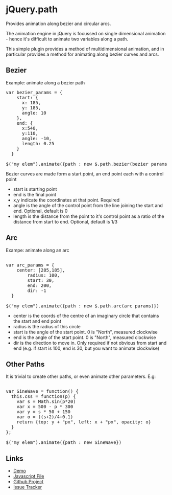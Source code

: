 jQuery.path
========

Provides animation along bezier and circular arcs. 

The animation engine in jQuery is focussed on single dimensional animation - hence it's difficult to animate two variables along a path.

This simple plugin provides a method of multidimensional animation, and in particular provides a method for animating along bezier curves and arcs.

Bezier
---

Example: animate along a bezier path

<pre>
var bezier_params = {
    start: { 
      x: 185, 
      y: 185, 
      angle: 10
    },	
    end: { 
      x:540,
      y:110, 
      angle: -10, 
      length: 0.25
    }
  }
  
$("my_elem").animate({path : new $.path.bezier(bezier_params)})
</pre>

Bezier curves are made form a start point, an end point each with a control point

* start is starting point
* end is the final point
* x,y indicate the coordinates at that point. Required
* angle is the angle of the control point from the line joining the start and end. Optional, default is 0
* length is the distance from the point to it's control point as a ratio of the distance from start to end. Optional, default is 1/3

Arc
---

Exampe: animate along an arc

<pre>
  
var arc_params = {
    center: [285,185],	
		radius: 100,	
		start: 30,
		end: 200,
		dir: -1
  }
  
$("my_elem").animate({path : new $.path.arc(arc_params)})
</pre>

* center is the coords of the centre of an imaginary circle that contains the start and end point
* radius is the radius of this circle
* start is the angle of the start point. 0 is "North", measured clockwise
* end is the angle of the start point. 0 is "North", measured clockwise
* dir is the direction to move in. Only required if not obvious from start and end (e.g. if start is 100, end is 30, but you want to animate clockwise)

Other Paths
----

It is trivial to create other paths, or even animate other parameters. E.g:

<pre>
  
var SineWave = function() {
  this.css = function(p) {
    var s = Math.sin(p*20)
    var x = 500 - p * 300 
    var y = s * 50 + 150
    var o = ((s+2)/4+0.1)
    return {top: y + "px", left: x + "px", opacity: o}
  } 
};
  
$("my_elem").animate({path : new SineWave})
</pre>

Links
----

* [Demo](http://weepy.github.com/jquery.path)
* [Javascript File](http://github.com/weepy/jquery.path/raw/master/jquery.path.js)
* [Github Project](http://github.com/weepy/jquery.path)
* [Issue Tracker](http://github.com/weepy/jquery.path/issues)

